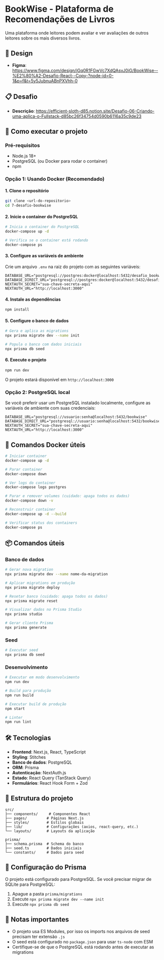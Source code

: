 # BookWise - Plataforma de Recomendações de Livros

Uma plataforma onde leitores podem avaliar e ver avaliações de outros leitores sobre os mais diversos livros.

## 🎨 Design

- **Figma**: https://www.figma.com/design/jGq0R1FGwVc7XdQAsvJ0iG/BookWise--%E2%80%A2-Desafio-React--Copy-?node-id=0-1&p=f&t=5y5JubnuABnPXVhh-0

## 📋 Desafio

- **Descrição**: https://efficient-sloth-d85.notion.site/Desafio-06-Criando-uma-aplica-o-Fullstack-d85bc26f34754d0590b6116a35c9de23

## 🚀 Como executar o projeto

### Pré-requisitos

- Node.js 18+
- PostgreSQL (ou Docker para rodar o container)
- npm 

### Opção 1: Usando Docker (Recomendado)

#### 1. Clone o repositório

```bash
git clone <url-do-repositorio>
cd 7-desafio-bookwise
```

#### 2. Inicie o container do PostgreSQL

```bash
# Inicia o container do PostgreSQL
docker-compose up -d

# Verifica se o container está rodando
docker-compose ps
```

#### 3. Configure as variáveis de ambiente

Crie um arquivo `.env` na raiz do projeto com as seguintes variáveis:

```env
DATABASE_URL="postgresql://postgres:docker@localhost:5432/desafio_bookwise"
DATABASE_DIRECT_URL="postgresql://postgres:docker@localhost:5432/desafio_bookwise"
NEXTAUTH_SECRET="sua-chave-secreta-aqui"
NEXTAUTH_URL="http://localhost:3000"
```

#### 4. Instale as dependências

```bash
npm install
```

#### 5. Configure o banco de dados

```bash
# Gera e aplica as migrations
npx prisma migrate dev --name init

# Popula o banco com dados iniciais
npx prisma db seed
```

#### 6. Execute o projeto

```bash
npm run dev
```

O projeto estará disponível em `http://localhost:3000`

### Opção 2: PostgreSQL local

Se você preferir usar um PostgreSQL instalado localmente, configure as variáveis de ambiente com suas credenciais:

```env
DATABASE_URL="postgresql://usuario:senha@localhost:5432/bookwise"
DATABASE_DIRECT_URL="postgresql://usuario:senha@localhost:5432/bookwise"
NEXTAUTH_SECRET="sua-chave-secreta-aqui"
NEXTAUTH_URL="http://localhost:3000"
```

## 🐳 Comandos Docker úteis

```bash
# Iniciar container
docker-compose up -d

# Parar container
docker-compose down

# Ver logs do container
docker-compose logs postgres

# Parar e remover volumes (cuidado: apaga todos os dados)
docker-compose down -v

# Reconstruir container
docker-compose up -d --build

# Verificar status dos containers
docker-compose ps
```

## 📦 Comandos úteis

### Banco de dados

```bash
# Gerar nova migration
npx prisma migrate dev --name nome-da-migration

# Aplicar migrations em produção
npx prisma migrate deploy

# Resetar banco (cuidado: apaga todos os dados)
npx prisma migrate reset

# Visualizar dados no Prisma Studio
npx prisma studio

# Gerar cliente Prisma
npx prisma generate
```

### Seed

```bash
# Executar seed
npx prisma db seed
```

### Desenvolvimento

```bash
# Executar em modo desenvolvimento
npm run dev

# Build para produção
npm run build

# Executar build de produção
npm start

# Linter
npm run lint
```

## 🛠️ Tecnologias

- **Frontend**: Next.js, React, TypeScript
- **Styling**: Stitches
- **Banco de dados**: PostgreSQL
- **ORM**: Prisma
- **Autenticação**: NextAuth.js
- **Estado**: React Query (TanStack Query)
- **Formulários**: React Hook Form + Zod

## 📁 Estrutura do projeto

```
src/
├── components/     # Componentes React
├── pages/         # Páginas Next.js
├── styles/        # Estilos globais
├── lib/           # Configurações (axios, react-query, etc.)
└── layouts/       # Layouts da aplicação

prisma/
├── schema.prisma  # Schema do banco
├── seed.ts        # Dados iniciais
└── constants/     # Dados para seed
```

## 🔧 Configuração do Prisma

O projeto está configurado para PostgreSQL. Se você precisar migrar de SQLite para PostgreSQL:

1. Apague a pasta `prisma/migrations`
2. Execute `npx prisma migrate dev --name init`
3. Execute `npx prisma db seed`

## 📝 Notas importantes

- O projeto usa ES Modules, por isso os imports nos arquivos de seed precisam ter extensão `.js`
- O seed está configurado no `package.json` para usar `ts-node` com ESM
- Certifique-se de que o PostgreSQL está rodando antes de executar as migrations
